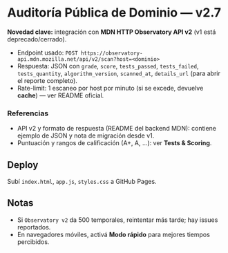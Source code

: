 # Auditoría Pública de Dominio — v2.7

**Novedad clave:** integración con **MDN HTTP Observatory API v2** (v1 está deprecado/cerrado).

- Endpoint usado: `POST https://observatory-api.mdn.mozilla.net/api/v2/scan?host=<dominio>`
- Respuesta: JSON con `grade`, `score`, `tests_passed`, `tests_failed`, `tests_quantity`, `algorithm_version`, `scanned_at`, `details_url` (para abrir el reporte completo).  
- Rate-limit: 1 escaneo por host por minuto (si se excede, devuelve **cache**) — ver README oficial.

### Referencias
- API v2 y formato de respuesta (README del backend MDN): contiene ejemplo de JSON y nota de migración desde v1.  
- Puntuación y rangos de calificación (A+, A, ...): ver **Tests & Scoring**.

## Deploy
Subí `index.html`, `app.js`, `styles.css` a GitHub Pages.

## Notas
- Si `Observatory v2` da 500 temporales, reintentar más tarde; hay issues reportados.
- En navegadores móviles, activá **Modo rápido** para mejores tiempos percibidos.

